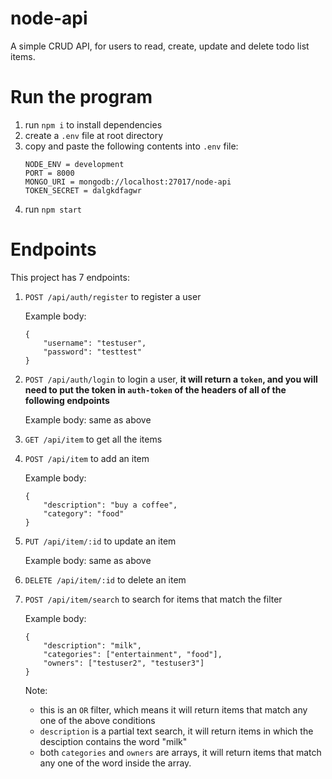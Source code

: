 # node-api
A simple CRUD API, for users to read, create, update and delete todo list items.

# Run the program
1. run `npm i` to install dependencies
2. create a `.env` file at root directory
3. copy and paste the following contents into `.env` file:
    ```
    NODE_ENV = development
    PORT = 8000
    MONGO_URI = mongodb://localhost:27017/node-api
    TOKEN_SECRET = dalgkdfagwr
    ```
4. run `npm start` 

# Endpoints
This project has 7 endpoints:
1. `POST /api/auth/register` to register a user

    Example body: 
    ```
    {
        "username": "testuser",
        "password": "testtest"
    }
    ```

2. `POST /api/auth/login` to login a user, <b>it will return a `token`, and you will need to put the token in `auth-token` of the headers of all of the following endpoints</b>

    Example body: same as above

3. `GET /api/item` to get all the items
4. `POST /api/item` to add an item

    Example body: 
    ```
    {
        "description": "buy a coffee",
        "category": "food"
    }
    ```
5. `PUT /api/item/:id` to update an item

    Example body: same as above

6. `DELETE /api/item/:id` to delete an item

7. `POST /api/item/search` to search for items that match the filter

    Example body: 
    ```
    {
        "description": "milk",
        "categories": ["entertainment", "food"],
        "owners": ["testuser2", "testuser3"]
    }
    ```
    Note: 
    - this is an `OR` filter, which means it will return items that match any one of the above conditions
    - `description` is a partial text search, it will return items in which the desciption contains the word "milk"
    - both `categories` and `owners` are arrays, it will return items that match any one of the word inside the array. 
